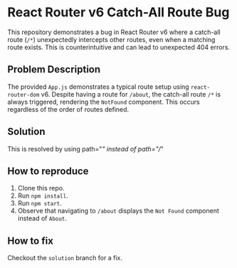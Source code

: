 # React Router v6 Catch-All Route Bug

This repository demonstrates a bug in React Router v6 where a catch-all route (`/*`) unexpectedly intercepts other routes, even when a matching route exists.  This is counterintuitive and can lead to unexpected 404 errors.

## Problem Description

The provided `App.js` demonstrates a typical route setup using `react-router-dom` v6.  Despite having a route for `/about`, the catch-all route `/*` is always triggered, rendering the `NotFound` component.  This occurs regardless of the order of routes defined.

## Solution

This is resolved by using path="*" instead of path="/*"

## How to reproduce

1. Clone this repo.
2. Run `npm install`.
3. Run `npm start`.
4. Observe that navigating to `/about` displays the `Not Found` component instead of `About`.

## How to fix

Checkout the `solution` branch for a fix.